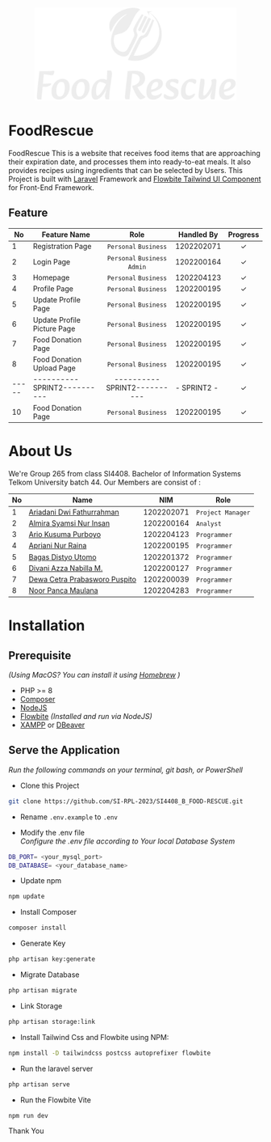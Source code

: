 <p align="center"><a href="https://laravel.com" target="_blank"><img src="https://github.com/SI-RPL-2023/SI4408_B_FOOD-RESCUE/blob/master/public/images/logo2.svg" width="400" alt="Laravel Logo"></a></p>

# FoodRescue

FoodRescue This is a website that receives food items that are approaching their expiration date, and processes them into ready-to-eat meals. It also provides recipes using ingredients that can be selected by Users. This Project is built with [Laravel](https://laravel.com/) Framework and [Flowbite Tailwind UI Component](https://flowbite.com/docs/getting-started/laravel/) for Front-End Framework.

## Feature

| No  | Feature Name                               |    Role                             | Handled By   |  Progress   |
| --- | ------------------------------------------ | :---------------------------------: | ------------ | :--------:  |
| 1   | Registration Page                          | ``Personal`` ``Business``           |  1202202071  |   &check;   |
| 2   | Login Page                                 | ``Personal`` ``Business`` ``Admin`` |  1202200164  |   &check;   |
| 3   | Homepage                                   | ``Personal`` ``Business``           |  1202204123  |   &check;   |
| 4   | Profile Page                               | ``Personal`` ``Business``           |  1202200195  |   &check;   |
| 5   | Update Profile Page                        | ``Personal`` ``Business``           |  1202200195  |   &check;   |
| 6   | Update Profile Picture Page                | ``Personal`` ``Business``           |  1202200195  |   &check;   |
| 7   | Food Donation Page                         | ``Personal`` ``Business``           |  1202200195  |   &check;   |
| 8   | Food Donation Upload Page                  | ``Personal`` ``Business``           |  1202200195  |   &check;   |
|-----| ----------SPRINT2----------                | ----------SPRINT2----------         |  - SPRINT2 - |   &check;   |
| 10  | Food Donation Page                         | ``Personal`` ``Business``           |  1202200195  |   &check;   |


# About Us

We're Group 265 from class SI4408. Bachelor of Information Systems Telkom University batch 44. Our Members are consist of :

| No  | Name                                                                         | NIM        | Role                |
| --- | ---------------------------------------------------------------------------- | ---------- | ------------------- |
| 1   | [Ariadani Dwi Fathurrahman](https://www.instagram.com/ariadanidf/)           | 1202202071 | ``Project Manager`` |
| 2   | [Almira Syamsi Nur Insan](https://www.instagram.com/almiraasy/)              | 1202200164 | ``Analyst``         |
| 3   | [Ario Kusuma Purboyo](https://www.instagram.com/ariokusuma/)                 | 1202204123 | ``Programmer``      |
| 4   | [Apriani Nur Raina](https://www.instagram.com/anraina_/)                     | 1202200195 | ``Programmer``      |
| 5   | [Bagas Distyo Utomo](https://www.instagram.com/bagasdistyo/)                 | 1202201372 | ``Programmer``      |
| 6   | [Divani Azza Nabilla M.](https://www.instagram.com/divaniazza_/)             | 1202200127 | ``Programmer``      |
| 7   | [Dewa Cetra Prabasworo Puspito](https://www.instagram.com/dewacetra.p.7402/) | 1202200039 | ``Programmer``      |
| 8   | [Noor Panca Maulana](https://www.instagram.com/noorpancamaulana/)            | 1202204283 | ``Programmer``      |

# Installation
## Prerequisite
*(Using MacOS? You can install it using [Homebrew](https://brew.sh/) )*
- PHP >= 8
- [Composer](https://getcomposer.org/) 
- [NodeJS](https://nodejs.org/en/download)
- [Flowbite](https://nodejs.org/en/download) *(Installed and run via NodeJS)*
- [XAMPP](https://www.apachefriends.org/download.html) or [DBeaver](https://dbeaver.io)


## Serve the Application
*Run the following commands on your terminal, git bash, or PowerShell*

- Clone this Project
```bash
git clone https://github.com/SI-RPL-2023/SI4408_B_FOOD-RESCUE.git
```

- Rename ``.env.example`` to ``.env``<br>

- Modify the .env file <br>
*Configure the .env file according to Your local Database System*
```bash
DB_PORT= <your_mysql_port>
DB_DATABASE= <your_database_name>
```

- Update npm<br>
```bash
npm update
```

- Install Composer
```bash
composer install
```

- Generate Key
```bash
php artisan key:generate
```

- Migrate Database
```bash
php artisan migrate
```

- Link Storage
```bash
php artisan storage:link
```

- Install Tailwind Css and Flowbite using NPM:
```bash
npm install -D tailwindcss postcss autoprefixer flowbite
```

- Run the laravel server
```bash
php artisan serve
```

- Run the Flowbite Vite
```bash
npm run dev
```

Thank You

